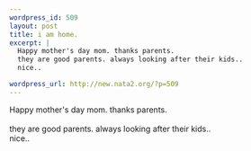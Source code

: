 ```yaml
--- 
wordpress_id: 509
layout: post
title: i am home.
excerpt: |
  Happy mother's day mom. thanks parents.
  they are good parents. always looking after their kids.. 
  nice.. 

wordpress_url: http://new.nata2.org/?p=509
---
```

Happy mother's day mom. thanks parents.
<br/><br/>they are good parents. always looking after their kids.. <br/>
nice.. 
